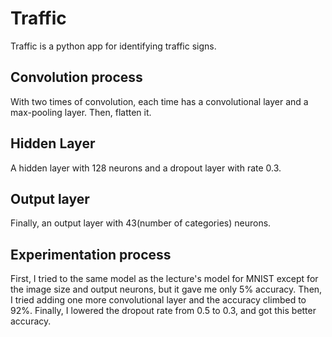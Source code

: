 # Traffic

Traffic is a python app for identifying traffic signs.

## Convolution process

With two times of convolution, each time has a convolutional layer and a max-pooling layer.
Then, flatten it.

## Hidden Layer

A hidden layer with 128 neurons and a dropout layer with rate 0.3.

## Output layer

Finally, an output layer with 43(number of categories) neurons.

## Experimentation process

First, I tried to the same model as the lecture's model for MNIST except for the image size and output neurons, but it gave me only 5% accuracy. Then, I tried adding one more convolutional layer and the accuracy climbed to 92%. Finally, I lowered the dropout rate from 0.5 to 0.3, and got this better accuracy.

